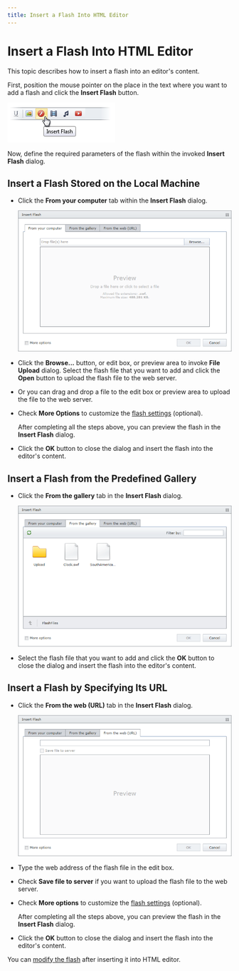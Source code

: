 ```yaml
---
title: Insert a Flash Into HTML Editor
---
```

# Insert a Flash Into HTML Editor
This topic describes how to insert a flash into an editor's content.

First, position the mouse pointer on the place in the text where you want to add a flash and click the **Insert Flash** button.

![EUD_InsertFlash_Button](../../../images/img25647.png)

Now, define the required parameters of the flash within the invoked **Insert Flash** dialog.

## Insert a Flash Stored on the Local Machine
* Click the **From your computer** tab within the **Insert Flash** dialog.
	
	![EUD_InsertFlash_fromComp](../../../images/img25655.png)
* Click the **Browse...** button, or edit box, or preview area to invoke **File Upload** dialog. Select the flash file that you want to add and click the **Open** button to upload the flash file to the web server.
* Or you can drag and drop a file to the edit box or preview area to upload the file to the web server.
* Check **More Options** to customize the [flash settings](flash-settings.md) (optional).
	
	After completing all the steps above, you can preview the flash in the **Insert Flash** dialog.
* Click the **OK** button to close the dialog and insert the flash into the editor's content.

## Insert a Flash from the Predefined Gallery
* Click the **From the gallery** tab in the **Insert Flash** dialog.
	
	![EUD_InsertFlash_Ellipsis](../../../images/img25653.png)
* Select the flash file that you want to add and click the **OK** button to close the dialog and insert the flash into the editor's content.

## Insert a Flash by Specifying Its URL
* Click the **From the web (URL)** tab in the **Insert Flash** dialog.
	
	![EUD_InsertFlash_Dialog](../../../images/img25650.png)
* Type the web address of the flash file in the edit box.
* Check **Save file to server** if you want to upload the flash file to the web server.
* Check **More options** to customize the [flash settings](flash-settings.md) (optional).
	
	After completing all the steps above, you can preview the flash in the **Insert Flash** dialog.
* Click the **OK** button to close the dialog and insert the flash into the editor's content.

You can [modify the flash](modify-flash-settings-in-html-editor.md) after inserting it into HTML editor.
